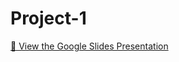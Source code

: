 # Project-1
[📑 View the Google Slides Presentation](https://docs.google.com/presentation/d/1ysiSTOHE7HYmWzuA_5iCiJ1ScaOjpkVlw1uueB6z81g/view)

